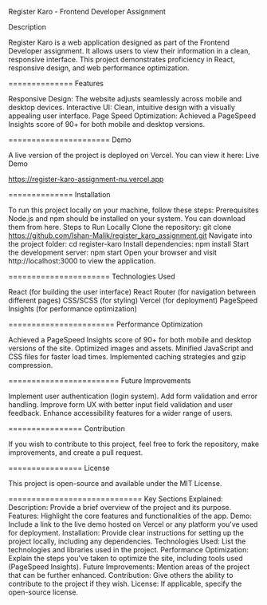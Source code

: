 Register Karo - Frontend Developer Assignment

Description

Register Karo is a web application designed as part of the Frontend Developer assignment. It allows users to view their information in a clean, responsive interface. This project demonstrates proficiency in React, responsive design, and web performance optimization.

==============
Features

Responsive Design: The website adjusts seamlessly across mobile and desktop devices.
Interactive UI: Clean, intuitive design with a visually appealing user interface.
Page Speed Optimization: Achieved a PageSpeed Insights score of 90+ for both mobile and desktop versions.

======================
Demo

A live version of the project is deployed on Vercel. You can view it here:
Live Demo

https://register-karo-assignment-nu.vercel.app

==============
Installation

To run this project locally on your machine, follow these steps:
Prerequisites
Node.js and npm should be installed on your system. You can download them from here.
Steps to Run Locally
Clone the repository:
git clone https://github.com/Ishan-Malik/register_karo_assignment.git
Navigate into the project folder:
cd register-karo
Install dependencies:
npm install
Start the development server:
npm start
Open your browser and visit http://localhost:3000 to view the application.

======================
Technologies Used

React (for building the user interface)
React Router (for navigation between different pages)
CSS/SCSS (for styling)
Vercel (for deployment)
PageSpeed Insights (for performance optimization)

=======================
Performance Optimization

Achieved a PageSpeed Insights score of 90+ for both mobile and desktop versions of the site.
Optimized images and assets.
Minified JavaScript and CSS files for faster load times.
Implemented caching strategies and gzip compression.

========================
Future Improvements

Implement user authentication (login system).
Add form validation and error handling.
Improve form UX with better input field validation and user feedback.
Enhance accessibility features for a wider range of users.

================
Contribution

If you wish to contribute to this project, feel free to fork the repository, make improvements, and create a pull request.

================
License

This project is open-source and available under the MIT License.


=============================
Key Sections Explained:
Description: Provide a brief overview of the project and its purpose.
Features: Highlight the core features and functionalities of the app.
Demo: Include a link to the live demo hosted on Vercel or any platform you've used for deployment.
Installation: Provide clear instructions for setting up the project locally, including any dependencies.
Technologies Used: List the technologies and libraries used in the project.
Performance Optimization: Explain the steps you've taken to optimize the site, including tools used (PageSpeed Insights).
Future Improvements: Mention areas of the project that can be further enhanced.
Contribution: Give others the ability to contribute to the project if they wish.
License: If applicable, specify the open-source license.
